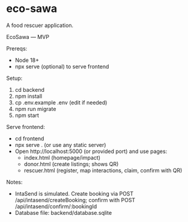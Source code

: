 # eco-sawa
A food rescuer application.

EcoSawa — MVP

Prereqs:
- Node 18+
- npx serve (optional) to serve frontend

Setup:
1. cd backend
2. npm install
3. cp .env.example .env (edit if needed)
4. npm run migrate
5. npm start

Serve frontend:
- cd frontend
- npx serve .   (or use any static server)
- Open http://localhost:5000 (or provided port) and use pages:
  - index.html (homepage/impact)
  - donor.html (create listings; shows QR)
  - rescuer.html (register, map interactions, claim, confirm with QR)

Notes:
- IntaSend is simulated. Create booking via POST /api/intasend/createBooking; confirm with POST /api/intasend/confirm/:bookingId
- Database file: backend/database.sqlite

